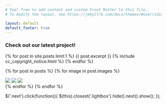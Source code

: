 ```yaml
---
# Feel free to add content and custom Front Matter to this file.
# To modify the layout, see https://jekyllrb.com/docs/themes/#overriding-theme-defaults

layout: default
default_footer: true
---
```

<h3 id="main_page">Check out our latest project!</h3>
{% for post in site.posts limit:1 %}
  {{ post.excerpt }}
  {% include cc_copyright_notice.html %}
{% endfor %}

{% for post in posts %}
  {% for image in post.images %}
    <div class="lightbox" id="lightbox{{ forloop.index }}">
      <div class="table">
        <div class="table-cell">
          <img class="close" src="/img/close.svg" />
          <img class="next" src="/img/next.svg" />
          <img class="prev" src="/img/prev.svg" />
          <div class="item" style="background: url('{{ item.image }}') center center no-repeat; background-size: cover;">
          </div>
        </div>
      </div>
    </div>
  {% endfor %}
{% endfor %}

$('.next').click(function(){
  $(this).closest('.lightbox').hide().next().show();
});
